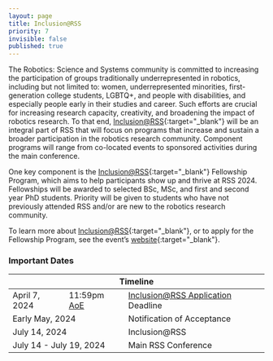 ```yaml
---
layout: page
title: Inclusion@RSS
priority: 7
invisible: false
published: true
---
```


The Robotics: Science and Systems community is committed to increasing the participation of groups traditionally underrepresented in robotics, including but not limited to: women, underrepresented minorities, first-generation college students, LGBTQ+, and people with disabilities, and especially people early in their studies and career. Such efforts are crucial for increasing research capacity, creativity, and broadening the impact of robotics research. To that end, [Inclusion@RSS](https://sites.google.com/view/inclusionrss2024/){:target="_blank"} will be an integral part of RSS that will focus on programs that increase and sustain a broader participation in the robotics research community. Component programs will range from co-located events to sponsored activities during the main conference.


One key component is the [Inclusion@RSS](https://sites.google.com/view/inclusionrss2024/){:target="_blank"} Fellowship Program, which aims to help participants show up and thrive at RSS 2024. Fellowships will be awarded to selected BSc, MSc, and first and second year PhD students. Priority will be given to students who have not previously attended RSS and/or are new to the robotics research community.

To learn more about [Inclusion@RSS](https://sites.google.com/view/inclusionrss2024/){:target="_blank"}, or to apply for the Fellowship Program, see the event’s [website](https://sites.google.com/view/inclusionrss2024/){:target="_blank"}. 

<!--
For instructions and directions at the venue, please check out the [venue page]({{ site.baseurl }}/attending/atvenue/).-->

### Important Dates
<table class="table">
    <thead>
      <tr>
        <th colspan="3">Timeline</th>
      </tr>
    </thead>
    <tbody>
      <tr>
        <td>April 7, 2024</td>
        <td>11:59pm <a href="https://time.is/Anywhere_on_Earth">AoE</a></td>
        <td><a href="https://sites.google.com/seas.upenn.edu/inclusion-rss-2023/apply" target="_blank">Inclusion@RSS Application</a> Deadline</td>
      </tr>
      <tr>
        <td colspan="2">Early May, 2024</td>
        <td>Notification of Acceptance</td>
      </tr>
      <tr>
        <td colspan="2">July 14, 2024</td>
        <td>Inclusion@RSS</td>
      </tr>
       <tr>
        <td colspan="2">July 14 - July 19, 2024</td>
        <td>Main RSS Conference</td>
      </tr>
    </tbody>
</table>





